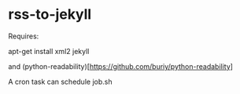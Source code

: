 # rss-to-jekyll

Requires:

apt-get install xml2 jekyll

and (python-readability)[https://github.com/buriy/python-readability]

A cron task can schedule job.sh
